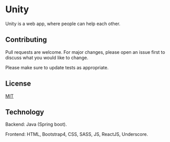 # Unity

Unity is a web app, where people can help each other.


## Contributing
Pull requests are welcome. For major changes, please open an issue first to discuss what you would like to change.

Please make sure to update tests as appropriate.

## License
[MIT](https://choosealicense.com/licenses/mit/)

## Technology
Backend: Java (Spring boot).

Frontend: HTML, Bootstrap4, CSS, SASS, JS, ReactJS, Underscore.
